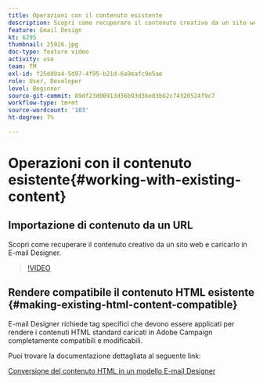 ```yaml
---
title: Operazioni con il contenuto esistente
description: Scopri come recuperare il contenuto creativo da un sito web e caricarlo in E-mail Designer.
feature: Email Design
kt: 6295
thumbnail: 25926.jpg
doc-type: feature video
activity: use
team: TM
exl-id: f25dd9a4-5d97-4f95-b21d-6a9eafc9e5ae
role: User, Developer
level: Beginner
source-git-commit: 89df23d00913d36b93d3be03b62c74320524f9c7
workflow-type: tm+mt
source-wordcount: '103'
ht-degree: 7%

---
```


# Operazioni con il contenuto esistente{#working-with-existing-content}

## Importazione di contenuto da un URL

Scopri come recuperare il contenuto creativo da un sito web e caricarlo in E-mail Designer.

>[!VIDEO](https://video.tv.adobe.com/v/25926?quality=12&learn=on)

## Rendere compatibile il contenuto HTML esistente {#making-existing-html-content-compatible}

E-mail Designer richiede tag specifici che devono essere applicati per rendere i contenuti HTML standard caricati in Adobe Campaign completamente compatibili e modificabili.

Puoi trovare la documentazione dettagliata al seguente link:

[Conversione del contenuto HTML in un modello E-mail Designer](https://experienceleague.adobe.com/docs/campaign-standard/using/designing-content/building-email-content/using-existing-content.html?lang=en)
